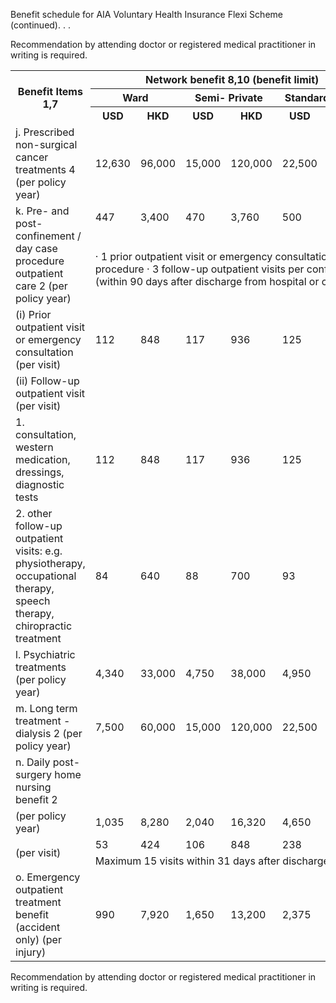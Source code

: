 Benefit schedule for AIA Voluntary Health Insurance Flexi Scheme (continued). . . 

Recommendation by attending doctor or registered medical practitioner in writing is required.  
<table>
<tr>
<th rowspan="3">Benefit Items 1,7</th>
<th colspan="6">Network benefit 8,10 (benefit limit)</th>
<th colspan="6">Non-network benefit 9,10 (benefit limit)</th>
</tr>
<tr>
<th colspan="2">Ward</th>
<th colspan="2">Semi- Private</th>
<th colspan="2">Standard Private</th>
<th colspan="2">Ward</th>
<th colspan="2">Semi- Private</th>
<th colspan="2">Standard Private</th>
</tr>
<tr>
<th>USD</th>
<th>HKD</th>
<th>USD</th>
<th>HKD</th>
<th>USD</th>
<th>HKD</th>
<th>USD</th>
<th>HKD</th>
<th>USD</th>
<th>HKD</th>
<th>USD</th>
<th>HKD</th>
</tr>
<tr>
<td>j. Prescribed non-surgical cancer treatments 4 (per policy year)</td>
<td>12,630</td>
<td>96,000</td>
<td>15,000</td>
<td>120,000</td>
<td>22,500</td>
<td>180,000</td>
<td>10,525</td>
<td>80,000</td>
<td>12,500</td>
<td>100,000</td>
<td>18,750</td>
<td>150,000</td>
</tr>
<tr>
<td rowspan="2">k. Pre- and post- confinement / day case procedure outpatient care 2 (per policy year)</td>
<td>447</td>
<td>3,400</td>
<td>470</td>
<td>3,760</td>
<td>500</td>
<td>4,000</td>
<td>395</td>
<td>3,000</td>
<td>413</td>
<td>3,300</td>
<td>438</td>
<td>3,500</td>
</tr>
<tr>
<td colspan="12">· 1 prior outpatient visit or emergency consultation under benefit item I (k)(i) below per confinement / day case procedure · 3 follow-up outpatient visits per confinement / day case procedure under benefit item I (k) (ii) below (within 90 days after discharge from hospital or completion of day case procedure)</td>
</tr>
<tr>
<td>(i) Prior outpatient visit or emergency consultation (per visit)</td>
<td>112</td>
<td>848</td>
<td>117</td>
<td>936</td>
<td>125</td>
<td>1,000</td>
<td>76</td>
<td>580</td>
<td>80</td>
<td>640</td>
<td>84</td>
<td>670</td>
</tr>
<tr>
<td>(ii) Follow-up outpatient visit (per visit)</td>
<td colspan="12"></td>
</tr>
<tr>
<td>1. consultation, western medication, dressings, diagnostic tests</td>
<td>112</td>
<td>848</td>
<td>117</td>
<td>936</td>
<td>125</td>
<td>1,000</td>
<td>76</td>
<td>580</td>
<td>80</td>
<td>640</td>
<td>84</td>
<td>670</td>
</tr>
<tr>
<td>2. other follow-up outpatient visits: e.g. physiotherapy, occupational therapy, speech therapy, chiropractic treatment</td>
<td>84</td>
<td>640</td>
<td>88</td>
<td>700</td>
<td>93</td>
<td>740</td>
<td>76</td>
<td>580</td>
<td>80</td>
<td>640</td>
<td>84</td>
<td>670</td>
</tr>
<tr>
<td>l. Psychiatric treatments (per policy year)</td>
<td>4,340</td>
<td>33,000</td>
<td>4,750</td>
<td>38,000</td>
<td>4,950</td>
<td>39,600</td>
<td>3,945</td>
<td>30,000</td>
<td>4,313</td>
<td>34,500</td>
<td>4,500</td>
<td>36,000</td>
</tr>
<tr>
<td>m. Long term treatment - dialysis 2 (per policy year)</td>
<td>7,500</td>
<td>60,000</td>
<td>15,000</td>
<td>120,000</td>
<td>22,500</td>
<td>180,000</td>
<td>6,250</td>
<td>50,000</td>
<td>12,500</td>
<td>100,000</td>
<td>18,750</td>
<td>150,000</td>
</tr>
<tr>
<td>n. Daily post-surgery home nursing benefit 2</td>
<td colspan="10"></td>
<td colspan="2"></td>
</tr>
<tr>
<td>(per policy year)</td>
<td>1,035</td>
<td>8,280</td>
<td>2,040</td>
<td>16,320</td>
<td>4,650</td>
<td>37,200</td>
<td>863</td>
<td>6,900</td>
<td>1,700</td>
<td>13,600</td>
<td>3,875</td>
<td>31,000</td>
</tr>
<tr>
<td rowspan="2">(per visit)</td>
<td>53</td>
<td>424</td>
<td>106</td>
<td>848</td>
<td>238</td>
<td>1,904</td>
<td>44</td>
<td>353</td>
<td>88</td>
<td>704</td>
<td>198</td>
<td>1,584</td>
</tr>
<tr>
<td colspan="12">Maximum 15 visits within 31 days after discharge from hospital</td>
</tr>
<tr>
<td>o. Emergency outpatient treatment benefit (accident only) (per injury)</td>
<td>990</td>
<td>7,920</td>
<td>1,650</td>
<td>13,200</td>
<td>2,375</td>
<td>19,000</td>
<td>825</td>
<td>6,600</td>
<td>1,375</td>
<td>11,000</td>
<td>1,980</td>
<td>15,840</td>
</tr>
</table>  
<!-- PageBreak -->  
<!-- PageNumber="13" -->
<!-- PageHeader="MEDICAL PROTECTION AIA VOLUNTARY HEALTH INSURANCE FLEXI SCHEME" -->  
Recommendation by attending doctor or registered medical practitioner in writing is required.